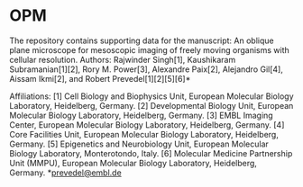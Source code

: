 # OPM
The repository contains supporting data for the manuscript: An oblique plane microscope for mesoscopic imaging of freely moving organisms with cellular resolution.
Authors:
Rajwinder Singh[1], Kaushikaram Subramanian[1][2], Rory M. Power[3], Alexandre Paix[2], Alejandro Gil[4], Aissam Ikmi[2], and Robert Prevedel[1][2][5][6]*

Affiliations:
[1] Cell Biology and Biophysics Unit, European Molecular Biology Laboratory, Heidelberg, Germany.
[2] Developmental Biology Unit, European Molecular Biology Laboratory, Heidelberg, Germany.
[3] EMBL Imaging Center, European Molecular Biology Laboratory, Heidelberg, Germany.
[4] Core Facilities Unit, European Molecular Biology Laboratory, Heidelberg, Germany.
[5] Epigenetics and Neurobiology Unit, European Molecular Biology Laboratory, Monterotondo, Italy.
[6] Molecular Medicine Partnership Unit (MMPU), European Molecular Biology Laboratory, Heidelberg, Germany.
*prevedel@embl.de

